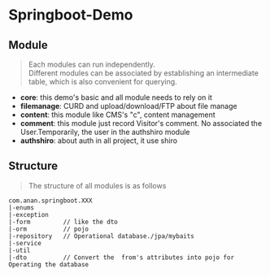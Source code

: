 # Springboot-Demo

## Module
> Each modules can run independently.<br>
  Different modules can be associated by establishing an intermediate table, which is also convenient for querying.

- **core**: this demo's basic and all module needs to rely on it 
- **filemanage**: CURD and upload/download/FTP about file manage
- **content**: this module like CMS's "c", content management 
- **comment**: this module just record Visitor's comment. No associated the User.Temporarily, the user in the authshiro module 
- **authshiro**: about auth in all project, it use shiro

## Structure
> The structure of all modules is as follows

```
com.anan.springboot.XXX
|-enums
|-exception
|-form         // like the dto
|-orm          // pojo
|-repository   // Operational database./jpa/mybaits
|-service
|-util
|-dto          // Convert the  from's attributes into pojo for Operating the database   
```
 







